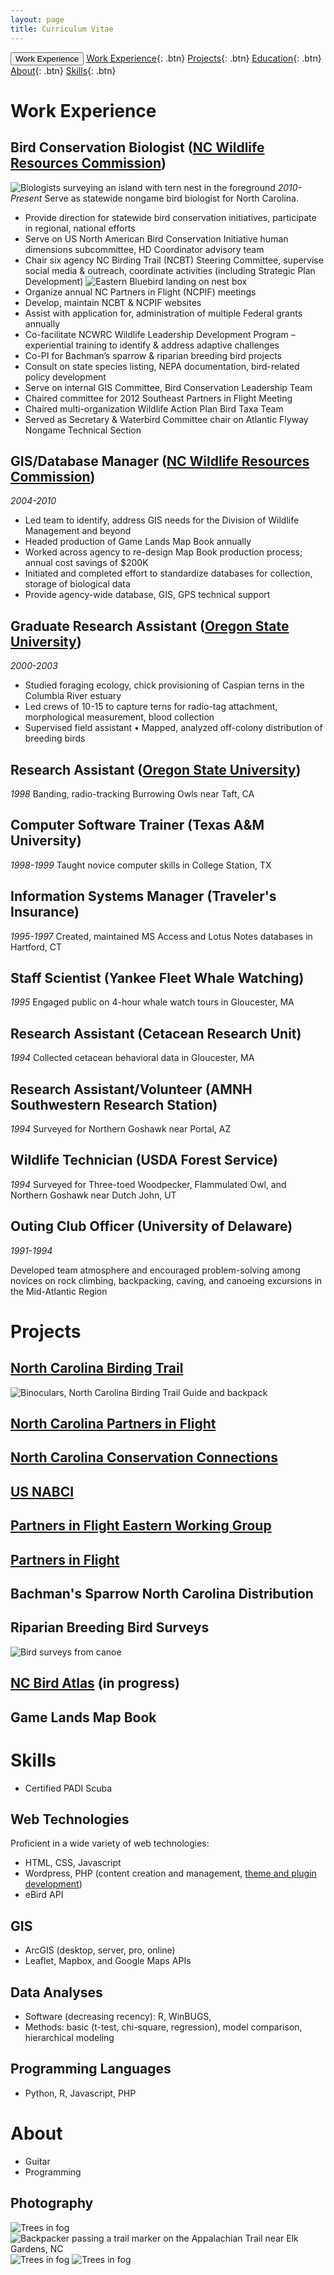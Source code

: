 ```yaml
---
layout: page
title: Curriculum Vitae
---
```

<button class="btn btn-secondary">Work Experience</button>
[Work Experience](#work-experience){: .btn}
[Projects](#projects){: .btn}
[Education](#education){: .btn}
[About](#about){: .btn}
[Skills](#skills){: .btn}

# Work Experience
## Bird Conservation Biologist ([NC Wildlife Resources Commission](https://ncwildlife.org))
![Biologists surveying an island with tern nest in the foreground](/img/ternnest_scott_anderson.jpg "Biologists survey an island for tern nests in North Carolina")
*2010-Present*
Serve as statewide nongame bird biologist for North Carolina.
- Provide direction for statewide bird conservation initiatives, participate in regional, national efforts
- Serve on US North American Bird Conservation Initiative human dimensions subcommittee, HD Coordinator advisory team
- Chair six agency NC Birding Trail (NCBT) Steering Committee, supervise social media & outreach, coordinate activities (including Strategic Plan Development)
![Eastern Bluebird landing on nest box](/img/20140520_eable_box_landing.jpg "Eastern Bluebird lands on suburban nestbox in Raleigh, NC")
- Organize annual NC Partners in Flight (NCPIF) meetings
- Develop, maintain NCBT & NCPIF websites
- Assist with application for, administration of multiple Federal grants annually
- Co-facilitate NCWRC Wildlife Leadership Development Program – experiential training to identify & address adaptive challenges
- Co-PI for Bachman’s sparrow & riparian breeding bird projects
- Consult on state species listing, NEPA documentation, bird-related policy development
- Serve on internal GIS Committee, Bird Conservation Leadership Team
- Chaired committee for 2012 Southeast Partners in Flight Meeting
- Chaired multi-organization Wildlife Action Plan Bird Taxa Team
- Served as Secretary & Waterbird Committee chair on Atlantic Flyway Nongame Technical Section

## GIS/Database Manager ([NC Wildlife Resources Commission](https://ncwildlife.org))
*2004-2010*
 - Led team to identify, address GIS needs for the Division of Wildlife Management and beyond
 - Headed production of Game Lands Map Book annually
 - Worked across agency to re-design Map Book production process; annual cost savings of $200K
 - Initiated and completed effort to standardize databases for collection, storage of biological data
 - Provide agency-wide database, GIS, GPS technical support

## Graduate Research Assistant ([Oregon State University](https://oregonstate.edu))
*2000-2003*
- Studied foraging ecology, chick provisioning of Caspian terns in the Columbia River estuary
- Led crews of 10-15 to capture terns for radio-tag attachment, morphological measurement, blood collection
- Supervised field assistant • Mapped, analyzed off-colony distribution of breeding birds

## Research Assistant ([Oregon State University](https://oregonstate.edu))
*1998*
Banding, radio-tracking Burrowing Owls near Taft, CA

## Computer Software Trainer (Texas A&M University)
*1998-1999*
Taught novice computer skills in College Station, TX

## Information Systems Manager (Traveler's Insurance)
*1995-1997*
Created, maintained MS Access and Lotus Notes databases in Hartford, CT

## Staff Scientist (Yankee Fleet Whale Watching)
*1995*
Engaged public on 4-hour whale watch tours in Gloucester, MA

## Research Assistant (Cetacean Research Unit)
*1994*
Collected cetacean behavioral data in Gloucester, MA

## Research Assistant/Volunteer (AMNH Southwestern Research Station)
*1994*
Surveyed for Northern Goshawk near Portal, AZ

## Wildlife Technician (USDA Forest Service)
*1994*
Surveyed for Three-toed Woodpecker, Flammulated Owl, and Northern Goshawk near Dutch John, UT

## Outing Club Officer (University of Delaware)
*1991-1994*

Developed team atmosphere and encouraged problem-solving among novices on rock climbing, backpacking, caving, and canoeing excursions in the Mid-Atlantic Region


# Projects
## [North Carolina Birding Trail](http://ncbirdingtrail.org)
![Binoculars, North Carolina Birding Trail Guide and backpack](/img/ncbt_bins_backpack.jpg "North Carolina Birding Trail")

## [North Carolina Partners in Flight](http://ncpif.org)

## [North Carolina Conservation Connections](http://wiki.ncpif.org)

## [US NABCI](https://nabci-us.org)

## [Partners in Flight Eastern Working Group](https://partnersinflight.org/eastern)

## [Partners in Flight](https://partnersinflight.org)

## Bachman's Sparrow North Carolina Distribution

## Riparian Breeding Bird Surveys
![Bird surveys from canoe](/img/canoe_stern_rapids.jpg "Riparian Breeding Bird Surveys on the Deep River, NC")

## [NC Bird Atlas](https://ncbirdatlas.org) (in progress)

## Game Lands Map Book

# Skills
- Certified PADI Scuba

## Web Technologies
Proficient in a wide variety of web technologies:
- HTML, CSS, Javascript
- Wordpress, PHP (content creation and management, [theme and plugin development](#north-carolina-birding-trail))
- eBird API

## GIS
- ArcGIS (desktop, server, pro, online)
- Leaflet, Mapbox, and Google Maps APIs

## Data Analyses
- Software (decreasing recency): R, WinBUGS,
- Methods: basic (t-test, chi-square, regression), model comparison, hierarchical modeling

## Programming Languages
- Python, R, Javascript, PHP

# About
- Guitar
- Programming
## Photography
![Trees in fog](/img/fot_trees2.jpg "Foggy trees near Corvallis, OR")
![Backpacker passing a trail marker on the Appalachian Trail near Elk Gardens, NC](/img/fot_trees2.jpg "Backpacking the AT at Elk Gardens, NC")
![Trees in fog](/img/fot_trees2.jpg "Foggy trees near Corvallis, OR")
![Trees in fog](/img/fot_trees2.jpg "Foggy trees near Corvallis, OR")
